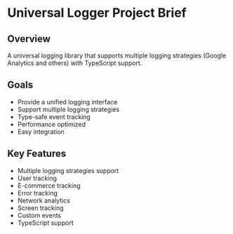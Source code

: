 # Universal Logger Project Brief

## Overview
A universal logging library that supports multiple logging strategies (Google Analytics and others) with TypeScript support.

## Goals
- Provide a unified logging interface
- Support multiple logging strategies
- Type-safe event tracking
- Performance optimized
- Easy integration

## Key Features
- Multiple logging strategies support
- User tracking
- E-commerce tracking
- Error tracking
- Network analytics
- Screen tracking
- Custom events
- TypeScript support